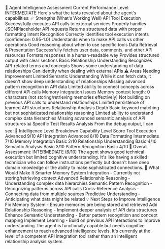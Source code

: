🧠 Agent Intelligence Assessment
Current Performance Level: INTERMEDIATE
Here's what the tests revealed about the agent's capabilities:
✅ Strengths (What's Working Well)
API Tool Execution
Successfully executes API calls to external services
Properly handles JSONPlaceholder API requests
Returns structured data with proper formatting
Intent Recognition
Correctly identifies tool execution intents (confidence: 0.95-1.0)
Understands when to make API calls vs other operations
Good reasoning about when to use specific tools
Data Retrieval & Presentation
Successfully fetches user data, comments, and other API resources
Formats responses in a human-readable way
Provides structured output with clear sections
Basic Relationship Understanding
Recognizes API-related terms and concepts
Shows some understanding of data relationships
Can identify when dealing with external APIs
⚠️ Areas Needing Improvement
Limited Semantic Understanding
While it can fetch data, it doesn't show deep understanding of relationships
Missing advanced pattern recognition in API data
Limited ability to connect concepts across different API calls
Memory Integration Issues
Memory context length: 0 characters (not storing/retrieving memories effectively)
Not building on previous API calls to understand relationships
Limited persistence of learned API structures
Relationship Analysis Depth
Basic keyword matching but not sophisticated relationship reasoning
Limited ability to understand complex data hierarchies
Missing advanced semantic analysis of API structures
📊 Specific Test Results Analysis
From the debug output, I can see:
🎯 Intelligence Level Breakdown
Capability	Level	Score
Tool Execution	Advanced	9/10
API Integration	Advanced	8/10
Data Formatting	Intermediate	7/10
Memory Integration	Basic	2/10
Relationship Understanding	Basic	4/10
Semantic Analysis	Basic	3/10
Pattern Recognition	Basic	4/10
🚀 Overall Assessment: INTERMEDIATE (6/10)
The agent shows good technical execution but limited cognitive understanding. It's like having a skilled technician who can follow instructions perfectly but doesn't have deep domain knowledge or the ability to make sophisticated connections.
🔧 What Would Make It Smarter
Memory System Integration - Currently not storing/retrieving context
Advanced Relationship Reasoning - Understanding complex data hierarchies
Semantic Pattern Recognition - Recognizing patterns across API calls
Cross-Reference Analysis - Connecting data from multiple sources
Predictive Understanding - Anticipating what data might be related
💡 Next Steps to Improve Intelligence
Fix Memory System - Ensure memories are being stored and retrieved
Add Relationship Reasoning - Implement deeper analysis of API data structures
Enhance Semantic Understanding - Better pattern recognition and concept mapping
Implement Learning - Build on previous API interactions to improve understanding
The agent is functionally capable but needs cognitive enhancement to reach advanced intelligence levels. It's currently at the level of a competent API integration tool rather than an intelligent relationship analysis system.